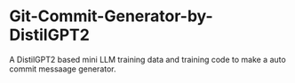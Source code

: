 # Git-Commit-Generator-by-DistilGPT2
A DistilGPT2 based mini LLM training data and training code to make a auto commit messaage generator.
